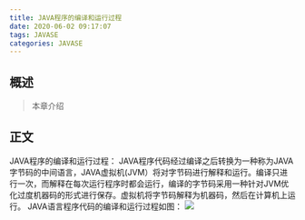 ```yaml
---
title: JAVA程序的编译和运行过程
date: 2020-06-02 09:17:07
tags: JAVASE
categories: JAVASE
---
```


## 概述

> 本章介绍

<!--more-->

## 正文

JAVA程序的编译和运行过程：
JAVA程序代码经过编译之后转换为一种称为JAVA字节码的中间语言，JAVA虚拟机(JVM）将对字节码进行解释和运行。编译只进行一次，而解释在每次运行程序时都会运行，编译的字节码采用一种针对JVM优化过度机器码的形式进行保存。虚拟机将字节码解释为机器码，然后在计算机上运行。
JAVA语言程序代码的编译和运行过程如图：
![](https://photos.alitaalice.cn/image/20200602091745.png)

